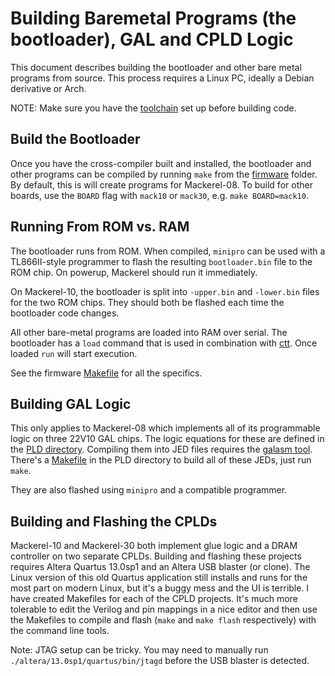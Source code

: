 # Building Baremetal Programs (the bootloader), GAL and CPLD Logic

This document describes building the bootloader and other bare metal programs from source. This process requires a Linux PC, ideally a Debian derivative or Arch.

NOTE: Make sure you have the [toolchain](building-the-mackerel-toolchains.md) set up before building code.

## Build the Bootloader

Once you have the cross-compiler built and installed, the bootloader and other programs can be compiled by running `make` from the [firmware](../firmware/) folder. By default, this is will create programs for Mackerel-08. To build for other boards, use the `BOARD` flag with `mack10` or `mack30`, e.g. `make BOARD=mack10`.

## Running From ROM vs. RAM

The bootloader runs from ROM. When compiled, `minipro` can be used with a TL866II-style programmer to flash the resulting `bootloader.bin` file to the ROM chip. On powerup, Mackerel should run it immediately.

On Mackerel-10, the bootloader is split into `-upper.bin` and `-lower.bin` files for the two ROM chips. They should both be flashed each time the bootloader code changes.

All other bare-metal programs are loaded into RAM over serial. The bootloader has a `load` command that is used in combination with [ctt](https://github.com/crmaykish/ctt). Once loaded `run` will start execution.

See the firmware [Makefile](../firmware/Makefile) for all the specifics.

## Building GAL Logic

This only applies to Mackerel-08 which implements all of its programmable logic on three 22V10 GAL chips. The logic equations for these are defined in the [PLD directory](../pld/mackerel-08/). Compiling them into JED files requires the [galasm tool](https://github.com/daveho/GALasm). There's a [Makefile](../pld/mackerel-08/Makefile) in the PLD directory to build all of these JEDs, just run `make`.

They are also flashed using `minipro` and a compatible programmer.

## Building and Flashing the CPLDs

Mackerel-10 and Mackerel-30 both implement glue logic and a DRAM controller on two separate CPLDs. Building and flashing these projects requires Altera Quartus 13.0sp1 and an Altera USB blaster (or clone). The Linux version of this old Quartus application still installs and runs for the most part on modern Linux, but it's a buggy mess and the UI is terrible. I have created Makefiles for each of the CPLD projects. It's much more tolerable to edit the Verilog and pin mappings in a nice editor and then use the Makefiles to compile and flash (`make` and `make flash` respectively) with the command line tools.

Note: JTAG setup can be tricky. You may need to manually run `./altera/13.0sp1/quartus/bin/jtagd` before the USB blaster is detected.

